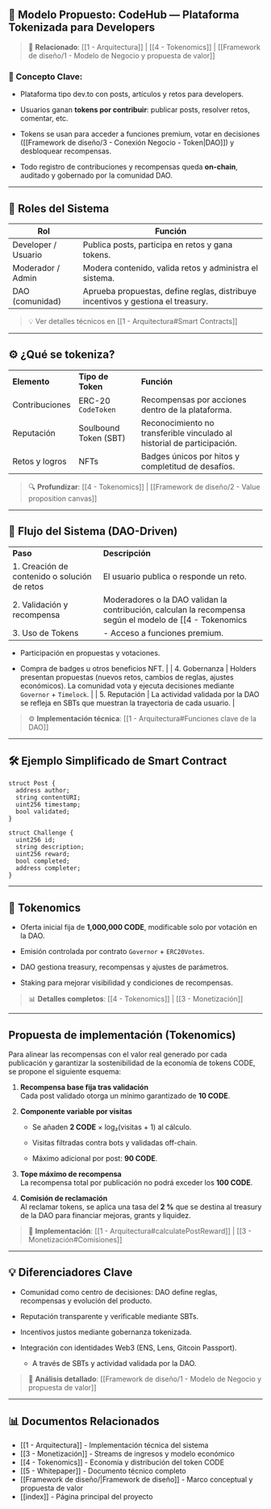 ## 🧩 **Modelo Propuesto: CodeHub — Plataforma Tokenizada para Developers**

> 🔗 **Relacionado**: [[1 - Arquitectura]] | [[4 - Tokenomics]] | [[Framework de diseño/1 - Modelo de Negocio y propuesta de valor]]

### 🔑 Concepto Clave:

- Plataforma tipo dev.to con posts, artículos y retos para developers.
    
- Usuarios ganan **tokens por contribuir**: publicar posts, resolver retos, comentar, etc.
    
- Tokens se usan para acceder a funciones premium, votar en decisiones ([[Framework de diseño/3 - Conexión Negocio - Token|DAO]]) y desbloquear recompensas.
    
- Todo registro de contribuciones y recompensas queda **on-chain**, auditado y gobernado por la comunidad DAO.

---

## 👥 Roles del Sistema

|**Rol**|**Función**|
|---|---|
|Developer / Usuario|Publica posts, participa en retos y gana tokens.|
|Moderador / Admin|Modera contenido, valida retos y administra el sistema.|
|DAO (comunidad)|Aprueba propuestas, define reglas, distribuye incentivos y gestiona el treasury.|

> 💡 Ver detalles técnicos en [[1 - Arquitectura#Smart Contracts]]

---

## ⚙️ ¿Qué se tokeniza?

|   |   |   |
|---|---|---|
|**Elemento**|**Tipo de Token**|**Función**|
|Contribuciones|ERC-20 `CodeToken`|Recompensas por acciones dentro de la plataforma.|
|Reputación|Soulbound Token (SBT)|Reconocimiento no transferible vinculado al historial de participación.|
|Retos y logros|NFTs|Badges únicos por hitos y completitud de desafíos.|

> 🔍 **Profundizar**: [[4 - Tokenomics]] | [[Framework de diseño/2 - Value proposition canvas]]

---

## 🔄 Flujo del Sistema (DAO-Driven)

|   |   |
|---|---|
|**Paso**|**Descripción**|
|1. Creación de contenido o solución de retos|El usuario publica o responde un reto.|
|2. Validación y recompensa|Moderadores o la DAO validan la contribución, calculan la recompensa según el modelo de [[4 - Tokenomics|tokenomics]] y emiten `CodeToken` tras la aprobación on-chain.|
|3. Uso de Tokens|- Acceso a funciones premium.|

- Participación en propuestas y votaciones.
    
- Compra de badges u otros beneficios NFT. | | 4. Gobernanza | Holders presentan propuestas (nuevos retos, cambios de reglas, ajustes económicos). La comunidad vota y ejecuta decisiones mediante `Governor` + `Timelock`. | | 5. Reputación | La actividad validada por la DAO se refleja en SBTs que muestran la trayectoria de cada usuario. |

> ⚙️ **Implementación técnica**: [[1 - Arquitectura#Funciones clave de la DAO]]

---

## 🛠️ Ejemplo Simplificado de Smart Contract

```
struct Post {
  address author;
  string contentURI;
  uint256 timestamp;
  bool validated;
}

struct Challenge {
  uint256 id;
  string description;
  uint256 reward;
  bool completed;
  address completer;
}
```

---

## 🧠 Tokenomics

- Oferta inicial fija de **1,000,000 CODE**, modificable solo por votación en la DAO.
    
- Emisión controlada por contrato `Governor` + `ERC20Votes`.
    
- DAO gestiona treasury, recompensas y ajustes de parámetros.
    
- Staking para mejorar visibilidad y condiciones de recompensas.

> 📊 **Detalles completos**: [[4 - Tokenomics]] | [[3 - Monetización]]

---

## Propuesta de implementación (Tokenomics)

Para alinear las recompensas con el valor real generado por cada publicación y garantizar la sostenibilidad de la economía de tokens CODE, se propone el siguiente esquema:

1. **Recompensa base fija tras validación**  
    Cada post validado otorga un mínimo garantizado de **10 CODE**.
    
2. **Componente variable por visitas**
    
    - Se añaden **2 CODE** × log₂(visitas + 1) al cálculo.
        
    - Visitas filtradas contra bots y validadas off-chain.
        
    - Máximo adicional por post: **90 CODE**.
        
3. **Tope máximo de recompensa**  
    La recompensa total por publicación no podrá exceder los **100 CODE**.
    
4. **Comisión de reclamación**  
    Al reclamar tokens, se aplica una tasa del **2 %** que se destina al treasury de la DAO para financiar mejoras, grants y liquidez.

> 🔧 **Implementación**: [[1 - Arquitectura#calculatePostReward]] | [[3 - Monetización#Comisiones]]

---

## 💡 Diferenciadores Clave

- Comunidad como centro de decisiones: DAO define reglas, recompensas y evolución del producto.
    
- Reputación transparente y verificable mediante SBTs.
    
- Incentivos justos mediante gobernanza tokenizada.
    
- Integración con identidades Web3 (ENS, Lens, Gitcoin Passport).    
    - A través de SBTs y actividad validada por la DAO.

> 🎯 **Análisis detallado**: [[Framework de diseño/1 - Modelo de Negocio y propuesta de valor]]

---

## 📊 Documentos Relacionados

- [[1 - Arquitectura]] - Implementación técnica del sistema
- [[3 - Monetización]] - Streams de ingresos y modelo económico  
- [[4 - Tokenomics]] - Economía y distribución del token CODE
- [[5 - Whitepaper]] - Documento técnico completo
- [[Framework de diseño/|Framework de diseño]] - Marco conceptual y propuesta de valor
- [[index]] - Página principal del proyecto